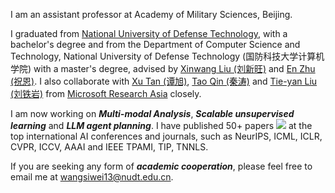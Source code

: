 I am an assistant professor at Academy of Military Sciences, Beijing.

I graduated from [National University of Defense Technology](https://english.nudt.edu.cn/), with a bachelor's degree and from the Department of Computer Science and Technology, National University of Defense Technology (国防科技大学计算机学院) with a master's degree, advised by [Xinwang Liu (刘新旺)](https://xinwangliu.github.io/) and [En Zhu (祝恩)](https://person.zju.edu.cn/zhaozhou). I also collaborate with [Xu Tan (谭旭)](https://www.microsoft.com/en-us/research/people/xuta/), [Tao Qin (秦涛)](https://www.microsoft.com/en-us/research/people/taoqin/) and [Tie-yan Liu (刘铁岩)](https://www.microsoft.com/en-us/research/people/tyliu/) from [Microsoft Research Asia](https://www.microsoft.com/en-us/research/group/machine-learning-research-group/) closely. 


I am now working on ***Multi-modal Analysis***, ***Scalable unsupervised learning*** and ***LLM agent planning***. I have published 50+ papers <a href='https://scholar.google.com/citations?user=5o9hK3EAAAAJ'><img src="https://img.shields.io/endpoint?logo=Google%20Scholar&url=https%3A%2F%2Fcdn.jsdelivr.net%2Fgh%2Fwangsiwei2010%2Fwangsiwei2010.github.io@google-scholar-stats%2Fgs_data_shieldsio.json&labelColor=f6f6f6&color=9cf&style=flat&label=citations"></a> at the top international AI conferences and journals, such as NeurIPS, ICML, ICLR, CVPR, ICCV, AAAI and IEEE TPAMI, TIP, TNNLS. 

If you are seeking any form of ***academic cooperation***, please feel free to email me at [wangsiwei13@nudt.edu.cn](mailto:wangsiwei13@nudt.edu.cn). 


